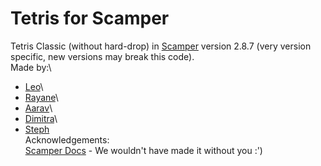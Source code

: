 # Tetris for Scamper
Tetris Classic (without hard-drop) in [Scamper](https://scamper.cs.grinnell.edu/2.8.7/index.html) version 2.8.7 (very version specific, new versions may break this code).\
Made by:\
* [Leo](https://github.com/leakin24mpa)\
* [Rayane](https://github.com/rnossair)\
* [Aarav](https://github.com/Aarav3007)\
* [Dimitra](https://github.com/bihi-creator)\
* [Steph](https://github.com/jj-k-droid)\
Acknowledgements:\
[Scamper Docs](https://scamper.cs.grinnell.edu/2.8.7/docs.html) - We wouldn't have made it without you :')
